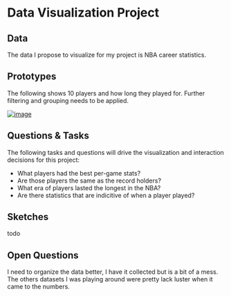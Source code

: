 # Data Visualization Project

## Data

The data I propose to visualize for my project is NBA career statistics.

## Prototypes

The following shows 10 players and how long they played for. Further filtering and grouping needs to be applied. 

[![image](https://raw.githubusercontent.com/PhilapR/dataviz-project-template-proposal/master/Screenshot%202021-09-22%20205711.png)](https://vizhub.com/PhilapR/84bb71dc5b7a453c8ba42877002185e0)



## Questions & Tasks

The following tasks and questions will drive the visualization and interaction decisions for this project:

 * What players had the best per-game stats?
 * Are those players the same as the record holders?
 * What era of players lasted the longest in the NBA?
 * Are there statistics that are indicitive of when a player played?

## Sketches

todo

## Open Questions

I need to organize the data better, I have it collected but is a bit of a mess. The others datasets I was playing around were pretty lack luster when it came to the numbers. 
